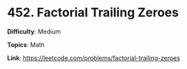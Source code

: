 # 452. Factorial Trailing Zeroes

**Difficulty**: Medium

**Topics**: Math

**Link**: https://leetcode.com/problems/factorial-trailing-zeroes
